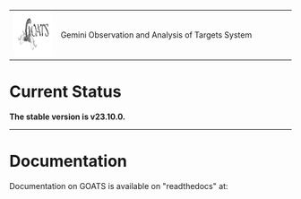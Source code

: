 <table>
<tr>
  <td width="200"><img src="./graphics/GOATS_logo.png" width="350" height="80"></td>
  <td width="1000"><span style=“font-size: 8”>Gemini Observation and Analysis of Targets System</span></td>
</tr>
</table>

# Current Status
**The stable version is v23.10.0.**  

---
# Documentation
Documentation on GOATS is available on "readthedocs" at:

